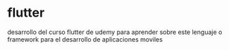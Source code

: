 # flutter
desarrollo del curso flutter de udemy para aprender sobre este lenguaje o framework para el desarrollo de aplicaciones moviles
